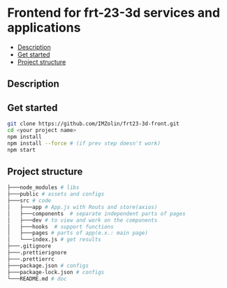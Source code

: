 # Frontend for frt-23-3d services and applications
* [Description](#description)
* [Get started](#get-started)
* [Project structure](#project-structure)

## Description


## Get started
```bash
git clone https://github.com/IMZolin/frt23-3d-front.git
cd <your project name>
npm install 
npm install --force # (if prev step doesn't work) 
npm start
```

## Project structure
```bash
├───node_modules # libs
├───public # assets and configs
├───src # code
│   ├───app # App.js with Routs and store(axios)
│   ├───components  # separate independent parts of pages
│   ├───dev # to view and work on the components
│   ├───hooks  # support functions 
│   ├───pages # parts of app(e.x.: main page)
│   └───index.js # get results
├───.gitignore
├───.prettierignore
├───.prettierrc
├───package.json # configs 
├───package-lock.json # configs
└───README.md # doc
```


